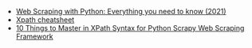 - [Web Scraping with Python: Everything you need to know (2021)](https://www.scrapingbee.com/blog/web-scraping-101-with-python/#3-requests--beautifulsoup)
- [Xpath cheatsheet](https://devhints.io/xpath)
- [10 Things to Master in XPath Syntax for Python Scrapy Web Scraping Framework](https://mipsmonsta.medium.com/10-things-to-master-in-xpath-syntax-for-python-scrapy-web-scraping-framework-56b9f7116573)